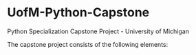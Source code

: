 # UofM-Python-Capstone
Python Specialization Capstone Project - University of Michigan


The capstone project consists of the following elements:
